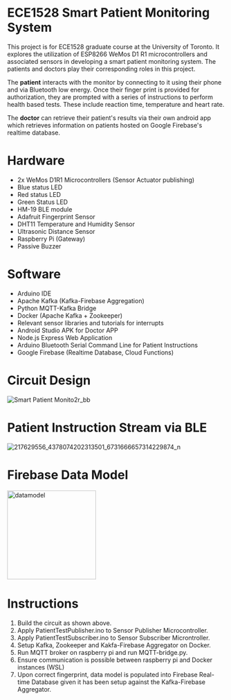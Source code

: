 # ECE1528 Smart Patient Monitoring System

This project is for ECE1528 graduate course at the University of Toronto.
It explores the utilization of ESP8266 WeMos D1 R1 microcontrollers and associated sensors in developing a smart patient monitoring system. The patients and doctors play their corresponding roles in this project.

The **patient** interacts with the monitor by connecting to it using their phone and via Bluetooth low energy. Once their finger print is provided for authorization, they are prompted with a series of instructions to perform health based tests. These include reaction time, temperature and heart rate.

The **doctor** can retrieve their patient's results via their own android app which retrieves information on patients hosted on Google Firebase's realtime database.

# Hardware
 - 2x WeMos D1R1 Microcontrollers (Sensor Actuator publishing)
 - Blue status LED
 - Red status LED
 - Green Status LED
 - HM-19 BLE module
 - Adafruit Fingerprint Sensor
 - DHT11 Temperature and Humidity Sensor
 - Ultrasonic Distance Sensor
 - Raspberry Pi (Gateway)
 - Passive Buzzer

# Software
 - Arduino IDE
 - Apache Kafka (Kafka-Firebase Aggregation)
 - Python MQTT-Kafka Bridge
 - Docker (Apache Kafka + Zookeeper)
 - Relevant sensor libraries and tutorials for interrupts
 - Android Studio APK for Doctor APP
 - Node.js Express Web Application
 - Arduino Bluetooth Serial Command Line for Patient Instructions
 - Google Firebase (Realtime Database, Cloud Functions)

# Circuit Design 

![Smart Patient Monito2r_bb](https://user-images.githubusercontent.com/8919416/126339795-52cf4294-9d41-4075-819e-a30671d63507.png)


# Patient Instruction Stream via BLE

![217629556_4378074202313501_6731666657314229874_n](https://user-images.githubusercontent.com/8919416/125673137-148aace8-6ba3-4d4f-81a6-d26ce8bc54f9.jpg)


# Firebase Data Model

<img width="205" alt="datamodel" src="https://user-images.githubusercontent.com/8919416/125973839-c3a84cae-d0d0-4c6b-98fc-e0a54feae88d.PNG">

# Instructions

1. Build the circuit as shown above.
2. Apply PatientTestPublisher.ino to Sensor Publisher Microcontroller.
3. Apply PatientTestSubscriber.ino to Sensor Subscriber Microntroller.
4. Setup Kafka, Zookeeper and Kakfa-Firebase Aggregator on Docker.
5. Run MQTT broker on raspberry pi and run MQTT-bridge.py.
6. Ensure communication is possible between raspberry pi and Docker instances (WSL)
7. Upon correct fingerprint, data model is populated into Firebase Real-time Database given it has been setup against the Kafka-Firebase Aggregator.



